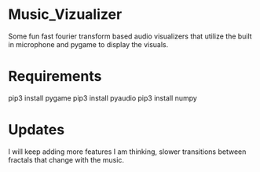 # Music_Vizualizer
Some fun fast fourier transform based audio visualizers that utilize the built in microphone and pygame to display the visuals.


# Requirements
pip3 install pygame
pip3 install pyaudio
pip3 install numpy

# Updates
I will keep adding more features I am thinking, slower transitions between fractals that change with the music.

